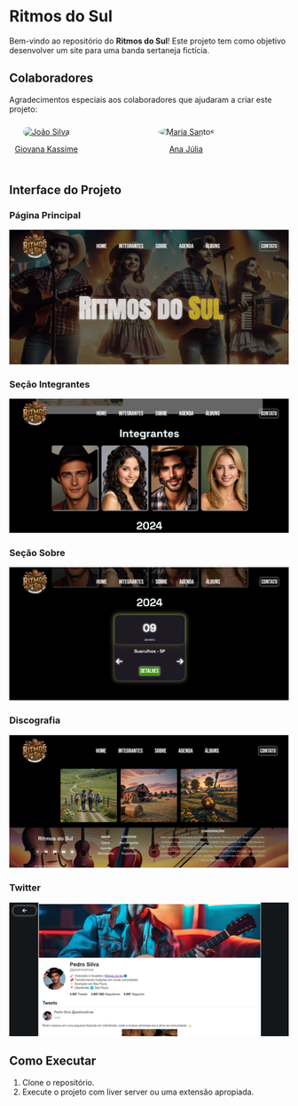 # Ritmos do Sul

Bem-vindo ao repositório do **Ritmos do Sul**! Este projeto tem como objetivo desenvolver um site para uma banda sertaneja fictícia.

## Colaboradores

Agradecimentos especiais aos colaboradores que ajudaram a criar este projeto:

<div align="center">
    <div style="float: left; text-align: center; margin: 10px;">
        <a href="https://github.com/GiKassime" target="_blank">
            <img src="https://github.com/GiKassime.png?size=100" alt="João Silva" style="border-radius: 100px; width: 100px; height: 100px;">
        </a>
        <p><a href="https://github.com/GiKassime" target="_blank">Giovana Kassime</a></p>
    </div>
    <div style="display: inline-block; text-align: center; margin: 10px;">
        <a href="https://github.com/anastoledo" target="_blank">
            <img src="https://github.com/anastoledo.png?size=100&border-radius=100" alt="Maria Santos" style="border-radius: 50%; width: 100px; height: 100px;">
        </a>
        <p><a href="https://github.com/anastoledo" target="_blank">Ana Júlia</a></p>
    </div>
</div>

## Interface do Projeto

### Página Principal
![Página Principal](assets/projeto.png)

### Seção Integrantes
![Seção Integrantes](assets/integrantes.png)

### Seção Sobre
![Seção Sobre](assets/agenda.png)

### Discografia
![Discografia](assets/discografia.png)

### Twitter
![Twitter](assets/twitter.png)


## Como Executar

1. Clone o repositório.
2. Execute o projeto com liver server ou uma extensão apropiada.

